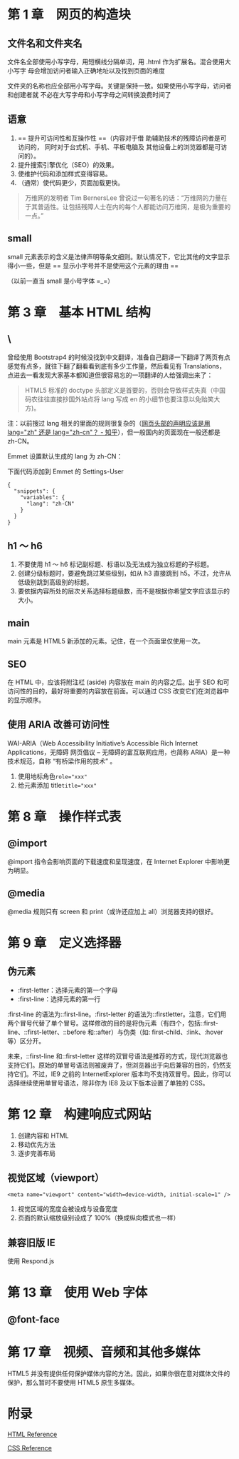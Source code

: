 # 第 1 章　网页的构造块

## 文件名和文件夹名

文件名全部使用小写字母，用短横线分隔单词，用 .html 作为扩展名。混合使用大小写字
母会增加访问者输入正确地址以及找到页面的难度 

文件夹的名称也应全部用小写字母。关键是保持一致。如果使用小写字母，访问者和创建者就
不必在大写字母和小写字母之间转换浪费时间了

## 语意

1.  == 提升可访问性和互操作性 ==（内容对于借
    助辅助技术的残障访问者是可访问的，
    同时对于台式机、手机、平板电脑及
    其他设备上的浏览器都是可访问的）。
2.  提升搜索引擎优化（SEO）的效果。
3.  使维护代码和添加样式变得容易。
4.  （通常）使代码更少，页面加载更快。

> 万维网的发明者 Tim BernersLee 曾说过一句著名的话：“万维网的力量在于其普适性。让包括残障人士在内的每个人都能访问万维网，是极为重要的一点。”

## small

small 元素表示的含义是法律声明等条文细则。默认情况下，它比其他的文字显示得小一些，但是 == 显示小字号并不是使用这个元素的理由 ==

（以前一直当 small 是小号字体 =\_=）

# 第 3 章　基本 HTML 结构

## \\<html lang="language-code">

曾经使用 Bootstrap4 的时候没找到中文翻译，准备自己翻译一下翻译了两页有点感觉有点多，就往下翻了翻看看到底有多少工作量，然后看见有 Translations，点进去一看发现大家基本都知道但很容易忘的一项翻译的人给强调出来了：

> HTML5 标准的 doctype 头部定义是首要的，否则会导致样式失真（中国码农往往直接抄国外站点将 lang 写成 en 的小细节也要注意以免贻笑大方)。

注：以前搜过 lang 相关的里面的规则很复杂的（[网页头部的声明应该是用 lang="zh" 还是 lang="zh-cn"？ - 知乎](https://www.zhihu.com/question/20797118)），但一般国内的页面现在一般还都是 zh-CN。

Emmet 设置默认生成的 lang 为 zh-CN：

下面代码添加到 Emmet 的 Settings-User

    {
      "snippets": {
        "variables": {
          "lang": "zh-CN"
        }
      }
    }

## h1 ～ h6

1.  不要使用 h1 ～ h6 标记副标题、标语以及无法成为独立标题的子标题。
2.  创建分级标题时，要避免跳过某些级别，如从 h3 直接跳到 h5。不过，允许从低级别跳到高级别的标题。
3.  要依据内容所处的层次关系选择标题级数，而不是根据你希望文字应该显示的大小。

## main

main 元素是 HTML5 新添加的元素。记住，在一个页面里仅使用一次。

## SEO

在 HTML 中，应该将附注栏 (aside) 内容放在 main 的内容之后。出于 SEO 和可访问性的目的，最好将重要的内容放在前面。可以通过 CSS 改变它们在浏览器中的显示顺序。

## 使用 ARIA 改善可访问性

WAI-ARIA（Web Accessibility Initiative’s Accessible Rich Internet Applications，无障碍
网页倡议 – 无障碍的富互联网应用，也简称 ARIA）是一种技术规范，自称 “有桥梁作用的技术” 。

1.  使用地标角色`role="xxx"`
2.  给元素添加 title`title="xxx"`

# 第 8 章　操作样式表

## @import

@import 指令会影响页面的下载速度和呈现速度，在 Internet Explorer 中影响更为明显。 

## @media

@media 规则只有 screen 和 print（或许还应加上 all）浏览器支持的很好。

# 第 9 章　定义选择器

## 伪元素

-   :first-letter：选择元素的第一个字母
-   :first-line：选择元素的第一行

:first-line 的语法为::first-line。:first-letter 的语法为::firstletter。注意，它们用两个冒号代替了单个冒号。这样修改的目的是将伪元素（有四个，包括::first-line、::first-letter、::before 和::after）与伪类（如: first-child、:link、:hover 等）区分开。

未来，::first-line 和::first-letter 这样的双冒号语法是推荐的方式，现代浏览器也支持它们。原始的单冒号语法则被废弃了，但浏览器出于向后兼容的目的，仍然支持它们。不过，IE9 之前的 InternetExplorer 版本均不支持双冒号。因此，你可以选择继续使用单冒号语法，除非你为 IE8 及以下版本设置了单独的 CSS。

# 第 12 章　构建响应式网站

1.  创建内容和 HTML
2.  移动优先方法
3.  逐步完善布局

## 视觉区域（viewport）

`<meta name="viewport" content="width=device-width, initial-scale=1" />`

1.  视觉区域的宽度会被设成与设备宽度
2.  页面的默认缩放级别设成了 100%（换成纵向模式也一样）

## 兼容旧版 IE

使用 Respond.js

# 第 13 章　使用 Web 字体

## @font-face

# 第 17 章　视频、音频和其他多媒体

HTML5 并没有提供任何保护媒体内容的方法。因此，如果你很在意对媒体文件的保护，那么暂时不要使用 HTML5 原生多媒体。

# 附录

[HTML Reference](https://www.htmlcssvqs.com/8ed/appendixes/html-reference.php)

[CSS Reference](https://www.htmlcssvqs.com/8ed/appendixes/css-reference.php)
